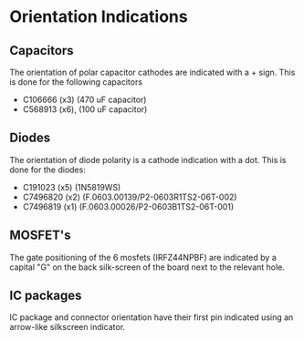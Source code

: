 # Orientation Indications
## Capacitors
The orientation of polar capacitor cathodes are indicated with a + sign.
This is done for the following capacitors
- C106666 (x3) (470 uF capacitor)
- C568913 (x6), (100 uF capacitor)
## Diodes
The orientation of diode polarity is a cathode indication with a dot.
This is done for the diodes:
- C191023 (x5) (1N5819WS)
- C7496820 (x2) (F.0603.00139/P2-0603R1TS2-06T-002)
- C7496819 (x1) (F.0603.00026/P2-0603B1TS2-06T-001)

## MOSFET's
The gate positioning of the 6 mosfets (IRFZ44NPBF) are indicated by a capital "G" on the back silk-screen of the board next to the relevant hole.

## IC packages
IC package and connector orientation have their first pin indicated using an arrow-like silkscreen indicator.
